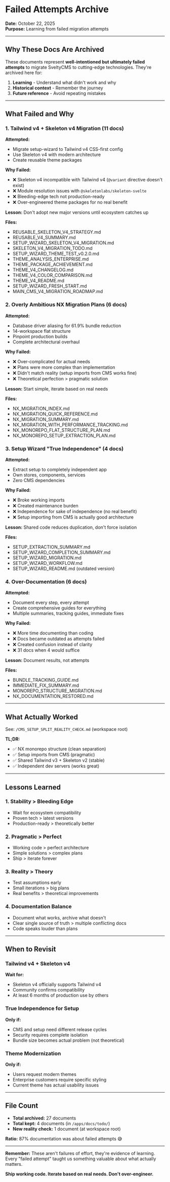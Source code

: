 # Failed Attempts Archive

**Date:** October 22, 2025  
**Purpose:** Learning from failed migration attempts

---

## Why These Docs Are Archived

These documents represent **well-intentioned but ultimately failed attempts** to migrate SveltyCMS to cutting-edge technologies. They're archived here for:

1. **Learning** - Understand what didn't work and why
2. **Historical context** - Remember the journey
3. **Future reference** - Avoid repeating mistakes

---

## What Failed and Why

### 1. Tailwind v4 + Skeleton v4 Migration (11 docs)

**Attempted:**

- Migrate setup-wizard to Tailwind v4 CSS-first config
- Use Skeleton v4 with modern architecture
- Create reusable theme packages

**Why Failed:**

- ❌ Skeleton v4 incompatible with Tailwind v4 (`@variant` directive doesn't exist)
- ❌ Module resolution issues with `@skeletonlabs/skeleton-svelte`
- ❌ Bleeding-edge tech not production-ready
- ❌ Over-engineered theme packages for no real benefit

**Lesson:** Don't adopt new major versions until ecosystem catches up

**Files:**

- REUSABLE_SKELETON_V4_STRATEGY.md
- REUSABLE_V4_SUMMARY.md
- SETUP_WIZARD_SKELETON_V4_MIGRATION.md
- SKELETON_V4_MIGRATION_TODO.md
- SETUP_WIZARD_THEME_TEST_v0.2.0.md
- THEME_ANALYSIS_ENTERPRISE.md
- THEME_PACKAGE_ACHIEVEMENT.md
- THEME_V4_CHANGELOG.md
- THEME_V4_COLOR_COMPARISON.md
- THEME_V4_README.md
- SETUP_WIZARD_FRESH_START.md
- MAIN_CMS_V4_MIGRATION_ROADMAP.md

### 2. Overly Ambitious NX Migration Plans (6 docs)

**Attempted:**

- Database driver aliasing for 61.9% bundle reduction
- 14-workspace flat structure
- Pinpoint production builds
- Complete architectural overhaul

**Why Failed:**

- ❌ Over-complicated for actual needs
- ❌ Plans were more complex than implementation
- ❌ Didn't match reality (setup imports from CMS works fine)
- ❌ Theoretical perfection > pragmatic solution

**Lesson:** Start simple, iterate based on real needs

**Files:**

- NX_MIGRATION_INDEX.md
- NX_MIGRATION_QUICK_REFERENCE.md
- NX_MIGRATION_SUMMARY.md
- NX_MIGRATION_WITH_PERFORMANCE_TRACKING.md
- NX_MONOREPO_FLAT_STRUCTURE_PLAN.md
- NX_MONOREPO_SETUP_EXTRACTION_PLAN.md

### 3. Setup Wizard "True Independence" (4 docs)

**Attempted:**

- Extract setup to completely independent app
- Own stores, components, services
- Zero CMS dependencies

**Why Failed:**

- ❌ Broke working imports
- ❌ Created maintenance burden
- ❌ Independence for sake of independence (no real benefit)
- ❌ Setup importing from CMS is actually good architecture

**Lesson:** Shared code reduces duplication, don't force isolation

**Files:**

- SETUP_EXTRACTION_SUMMARY.md
- SETUP_WIZARD_COMPLETION_SUMMARY.md
- SETUP_WIZARD_MIGRATION.md
- SETUP_WIZARD_WORKFLOW.md
- SETUP_WIZARD_README.md (outdated version)

### 4. Over-Documentation (6 docs)

**Attempted:**

- Document every step, every attempt
- Create comprehensive guides for everything
- Multiple summaries, tracking guides, immediate fixes

**Why Failed:**

- ❌ More time documenting than coding
- ❌ Docs became outdated as attempts failed
- ❌ Created confusion instead of clarity
- ❌ 31 docs when 4 would suffice

**Lesson:** Document results, not attempts

**Files:**

- BUNDLE_TRACKING_GUIDE.md
- IMMEDIATE_FIX_SUMMARY.md
- MONOREPO_STRUCTURE_MIGRATION.md
- NX_DOCUMENTATION_RESTORED.md

---

## What Actually Worked

See: `/CMS_SETUP_SPLIT_REALITY_CHECK.md` (workspace root)

**TL;DR:**

- ✅ NX monorepo structure (clean separation)
- ✅ Setup imports from CMS (pragmatic)
- ✅ Shared Tailwind v3 + Skeleton v2 (stable)
- ✅ Independent dev servers (works great)

---

## Lessons Learned

### 1. Stability > Bleeding Edge

- Wait for ecosystem compatibility
- Proven tech > latest versions
- Production-ready > theoretically better

### 2. Pragmatic > Perfect

- Working code > perfect architecture
- Simple solutions > complex plans
- Ship > iterate forever

### 3. Reality > Theory

- Test assumptions early
- Small iterations > big plans
- Real benefits > theoretical improvements

### 4. Documentation Balance

- Document what works, archive what doesn't
- Clear single source of truth > multiple conflicting docs
- Code speaks louder than plans

---

## When to Revisit

### Tailwind v4 + Skeleton v4

**Wait for:**

- Skeleton v4 officially supports Tailwind v4
- Community confirms compatibility
- At least 6 months of production use by others

### True Independence for Setup

**Only if:**

- CMS and setup need different release cycles
- Security requires complete isolation
- Bundle size becomes actual problem (not theoretical)

### Theme Modernization

**Only if:**

- Users request modern themes
- Enterprise customers require specific styling
- Current theme has actual usability issues

---

## File Count

- **Total archived:** 27 documents
- **Total kept:** 4 documents (in `/apps/docs/todo/`)
- **New reality check:** 1 document (at workspace root)

**Ratio:** 87% documentation was about failed attempts 😅

---

**Remember:** These aren't failures of effort, they're evidence of learning. Every "failed attempt" taught us something valuable about what actually matters.

**Ship working code. Iterate based on real needs. Don't over-engineer.**
